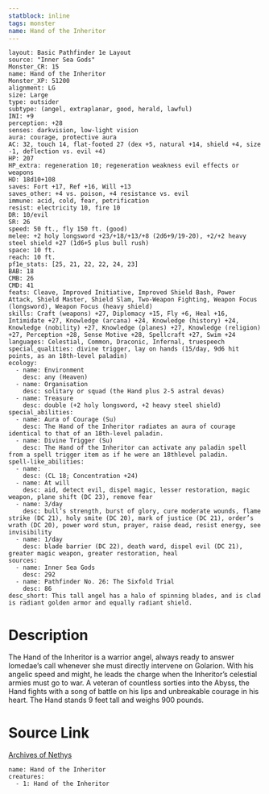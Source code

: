 ```yaml
---
statblock: inline
tags: monster
name: Hand of the Inheritor
---
```

```statblock
layout: Basic Pathfinder 1e Layout
source: "Inner Sea Gods"
Monster_CR: 15
name: Hand of the Inheritor
Monster_XP: 51200
alignment: LG
size: Large
type: outsider
subtype: (angel, extraplanar, good, herald, lawful)
INI: +9
perception: +28
senses: darkvision, low-light vision
aura: courage, protective aura
AC: 32, touch 14, flat-footed 27 (dex +5, natural +14, shield +4, size -1, deflection vs. evil +4)
HP: 207
HP_extra: regeneration 10; regeneration weakness evil effects or weapons
HD: 18d10+108
saves: Fort +17, Ref +16, Will +13
saves_other: +4 vs. poison, +4 resistance vs. evil
immune: acid, cold, fear, petrification
resist: electricity 10, fire 10
DR: 10/evil
SR: 26
speed: 50 ft., fly 150 ft. (good)
melee: +2 holy longsword +23/+18/+13/+8 (2d6+9/19-20), +2/+2 heavy steel shield +27 (1d6+5 plus bull rush)
space: 10 ft.
reach: 10 ft.
pf1e_stats: [25, 21, 22, 22, 24, 23]
BAB: 18
CMB: 26
CMD: 41
feats: Cleave, Improved Initiative, Improved Shield Bash, Power Attack, Shield Master, Shield Slam, Two-Weapon Fighting, Weapon Focus (longsword), Weapon Focus (heavy shield)
skills: Craft (weapons) +27, Diplomacy +15, Fly +6, Heal +16, Intimidate +27, Knowledge (arcana) +24, Knowledge (history) +24, Knowledge (nobility) +27, Knowledge (planes) +27, Knowledge (religion) +27, Perception +28, Sense Motive +28, Spellcraft +27, Swim +24
languages: Celestial, Common, Draconic, Infernal, truespeech
special_qualities: divine trigger, lay on hands (15/day, 9d6 hit points, as an 18th-level paladin)
ecology:
  - name: Environment
    desc: any (Heaven)
  - name: Organisation
    desc: solitary or squad (the Hand plus 2-5 astral devas)
  - name: Treasure
    desc: double (+2 holy longsword, +2 heavy steel shield)
special_abilities:
  - name: Aura of Courage (Su)
    desc: The Hand of the Inheritor radiates an aura of courage identical to that of an 18th-level paladin.
  - name: Divine Trigger (Su)
    desc: The Hand of the Inheritor can activate any paladin spell from a spell trigger item as if he were an 18thlevel paladin.
spell-like_abilities:
  - name:
    desc: (CL 18; Concentration +24)
  - name: At will
    desc: aid, detect evil, dispel magic, lesser restoration, magic weapon, plane shift (DC 23), remove fear
  - name: 3/day
    desc: bull’s strength, burst of glory, cure moderate wounds, flame strike (DC 21), holy smite (DC 20), mark of justice (DC 21), order’s wrath (DC 20), power word stun, prayer, raise dead, resist energy, see invisibility
  - name: 1/day
    desc: blade barrier (DC 22), death ward, dispel evil (DC 21), greater magic weapon, greater restoration, heal
sources:
  - name: Inner Sea Gods
    desc: 292
  - name: Pathfinder No. 26: The Sixfold Trial
    desc: 86
desc_short: This tall angel has a halo of spinning blades, and is clad is radiant golden armor and equally radiant shield.
```
# Description
The Hand of the Inheritor is a warrior angel, always ready to answer Iomedae’s call whenever she must directly intervene on Golarion. With his angelic speed and might, he leads the charge when the Inheritor’s celestial armies must go to war. A veteran of countless sorties into the Abyss, the Hand fights with a song of battle on his lips and unbreakable courage in his heart. The Hand stands 9 feet tall and weighs 900 pounds.
# Source Link
[Archives of Nethys](https://aonprd.com/MonsterDisplay.aspx?ItemName=Hand%20of%20the%20Inheritor)
```encounter-table
name: Hand of the Inheritor
creatures:
  - 1: Hand of the Inheritor
```
